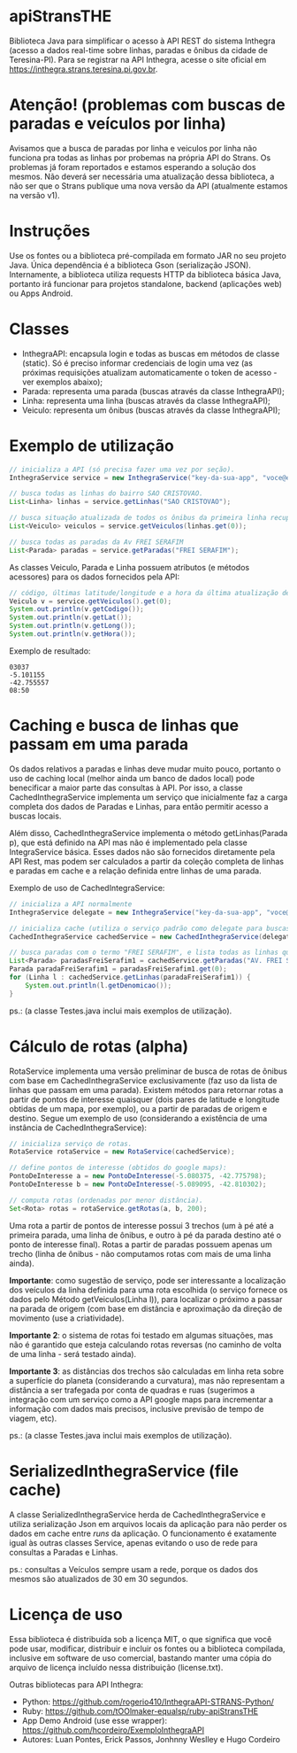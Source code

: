 # apiStransTHE

Biblioteca Java para simplificar o acesso à API REST do sistema Inthegra (acesso a dados real-time sobre linhas, paradas e ônibus da cidade de Teresina-PI). Para se registrar na API Inthegra, acesse o site oficial em https://inthegra.strans.teresina.pi.gov.br.

# Atenção! (problemas com buscas de paradas e veículos por linha)

Avisamos que a busca de paradas por linha e veiculos por linha não funciona pra todas as linhas por probemas na própria API do Strans. Os problemas já foram reportados e estamos esperando a solução dos mesmos. Não deverá ser necessária uma atualização dessa biblioteca, a não ser que o Strans publique uma nova versão da API (atualmente estamos na versão v1).

# Instruções

Use os fontes ou a biblioteca pré-compilada em formato JAR no seu projeto Java. Única dependência é a biblioteca Gson (serialização JSON). Internamente, a biblioteca utiliza requests HTTP da biblioteca básica Java, portanto irá funcionar para projetos standalone, backend (aplicações web) ou Apps Android.

# Classes

- InthegraAPI: encapsula login e todas as buscas em métodos de classe (static). Só é preciso informar credenciais de login uma vez (as próximas requisições atualizam automaticamente o token de acesso - ver exemplos abaixo);
- Parada: representa uma parada (buscas através da classe InthegraAPI);
- Linha: representa uma linha (buscas através da classe InthegraAPI);
- Veiculo: representa um ônibus (buscas através da classe InthegraAPI);

# Exemplo de utilização
```java
// inicializa a API (só precisa fazer uma vez por seção). 
InthegraService service = new InthegraService("key-da-sua-app", "voce@email.com",  "sua-senha");

// busca todas as linhas do bairro SAO CRISTOVAO.  
List<Linha> linhas = service.getLinhas("SAO CRISTOVAO");

// busca situação atualizada de todos os ônibus da primeira linha recuperada acima.  
List<Veiculo> veiculos = service.getVeiculos(linhas.get(0)); 

// busca todas as paradas da Av FREI SERAFIM
List<Parada> paradas = service.getParadas("FREI SERAFIM");
```

As classes Veiculo, Parada e Linha possuem atributos (e métodos acessores) para os dados fornecidos pela API:

```java
// código, últimas latitude/longitude e a hora da última atualização de um veículo.
Veiculo v = service.getVeiculos().get(0);
System.out.println(v.getCodigo());
System.out.println(v.getLat());
System.out.println(v.getLong());
System.out.println(v.getHora());
```
Exemplo de resultado:

```
03037
-5.101155
-42.755557
08:50
```

# Caching e busca de linhas que passam em uma parada

Os dados relativos a paradas e linhas deve mudar muito pouco, portanto o uso de caching local (melhor ainda um banco de dados local) pode benecificar a maior parte das consultas à API. Por isso, a classe CachedInthegraService implementa um serviço que inicialmente faz a carga completa dos dados de Paradas e Linhas, para então permitir acesso a buscas locais.

Além disso, CachedInthegraService implementa o método getLinhas(Parada p), que está definido na API mas não é implementado pela classe IntegraService básica. Esses dados não são fornecidos diretamente pela API Rest, mas podem ser calculados a partir da coleção completa de linhas e paradas em cache e a relação definida entre linhas de uma parada.

Exemplo de uso de CachedIntegraService:

```java
// inicializa a API normalmente 
InthegraService delegate = new InthegraService("key-da-sua-app", "voce@email.com",  "sua-senha");

// inicializa cache (utiliza o serviço padrão como delegate para buscas online durante cache refresh). Usando um dia como tempo de expiração da cache de linhas e paradas.
CachedInthegraService cachedService = new CachedInthegraService(delegate, 1, TimeUnit.DAYS);

// busca paradas com o termo "FREI SERAFIM", e lista todas as linhas que passam na primeira parada encontrada.  
List<Parada> paradasFreiSerafim1 = cachedService.getParadas("AV. FREI SERAFIM 1");
Parada paradaFreiSerafim1 = paradasFreiSerafim1.get(0);
for (Linha l : cachedService.getLinhas(paradaFreiSerafim1)) {
	System.out.println(l.getDenomicao());
}
```
ps.: (a classe Testes.java inclui mais exemplos de utilização).

# Cálculo de rotas (alpha)

RotaService implementa uma versão preliminar de busca de rotas de ônibus com base em CachedInthegraService exclusivamente (faz uso da lista de linhas que passam em uma parada). Existem métodos para retornar rotas a partir de pontos de interesse quaisquer (dois pares de latitude e longitude obtidas de um mapa, por exemplo), ou a partir de paradas de origem e destino. Segue um exemplo de uso (considerando a existência de uma instância de CachedInthegraService):

```java
// inicializa serviço de rotas.
RotaService rotaService = new RotaService(cachedService);

// define pontos de interesse (obtidos do google maps):
PontoDeInteresse a = new PontoDeInteresse(-5.080375, -42.775798);
PontoDeInteresse b = new PontoDeInteresse(-5.089095, -42.810302);

// computa rotas (ordenadas por menor distância).
Set<Rota> rotas = rotaService.getRotas(a, b, 200);
```

Uma rota a partir de pontos de interesse possui 3 trechos (um à pé até a primeira parada, uma linha de ônibus, e outro à pé da parada destino até o ponto de interesse final). Rotas a partir de paradas possuem apenas um trecho (linha de ônibus - não computamos rotas com mais de uma linha ainda).

**Importante**: como sugestão de serviço, pode ser interessante a localização dos veículos da linha definida para uma rota escolhida (o serviço fornece os dados pelo Método getVeiculos(Linha l)), para localizar o próximo a passar na parada de origem (com base em distância e aproximação da direção de movimento (use a criatividade).

**Importante 2**: o sistema de rotas foi testado em algumas situações, mas não é garantido que esteja calculando rotas reversas (no caminho de volta de uma linha - será testado ainda).

**Importante 3**: as distâncias dos trechos são calculadas em linha reta sobre a superfície do planeta (considerando a curvatura), mas não representam a distância a ser trafegada por conta de quadras e ruas (sugerimos a integração com um serviço como a API google maps para incrementar a informação com dados mais precisos, inclusive previsão de tempo de viagem, etc).

ps.: (a classe Testes.java inclui mais exemplos de utilização).

# SerializedInthegraService (file cache)

A classe SerializedInthegraService herda de CachedInthegraService e utiliza serialização Json em arquivos locais da aplicação para não perder os dados em cache entre *runs* da aplicação. O funcionamento é exatamente igual às outras classes Service, apenas evitando o uso de rede para consultas a Paradas e Linhas.

ps.: consultas a Veículos sempre usam a rede, porque os dados dos mesmos são atualizados de 30 em 30 segundos.

# Licença de uso

Essa biblioteca é distribuída sob a licença MIT, o que significa que você pode usar, modificar, distribuir e incluir os fontes ou a biblioteca compilada, inclusive em software de uso comercial, bastando manter uma cópia do arquivo de licença incluído nessa distribuição (license.txt).

Outras bibliotecas para API Inthegra:

- Python: https://github.com/rogerio410/InthegraAPI-STRANS-Python/
- Ruby: https://github.com/tOOlmaker-equalsp/ruby-apiStransTHE
- App Demo Android (use esse wrapper): https://github.com/hcordeiro/ExemploInthegraAPI
- Autores: Luan Pontes, Erick Passos, Jonhnny Weslley e Hugo Cordeiro

